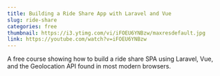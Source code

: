 ```yaml
---
title: Building a Ride Share App with Laravel and Vue
slug: ride-share
categories: free
thumbnail: https://i3.ytimg.com/vi/iFOEU6YNBzw/maxresdefault.jpg
link: https://youtube.com/watch?v=iFOEU6YNBzw
---
```


A free course showing how to build a ride share SPA using Laravel, Vue, and the Geolocation API found in most modern browsers.